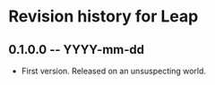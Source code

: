 # Revision history for Leap

## 0.1.0.0 -- YYYY-mm-dd

* First version. Released on an unsuspecting world.
